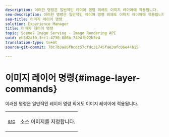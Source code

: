 ```yaml
---
description: 이러한 명령은 일반적인 레이어 명령 외에도 이미지 레이어에 적용됩니다.
seo-description: 이러한 명령은 일반적인 레이어 명령 외에도 이미지 레이어에 적용됩니다.
seo-title: 이미지 레이어 명령
solution: Experience Manager
title: 이미지 레이어 명령
topic: Scene7 Image Serving - Image Rendering API
uuid: eb8d2af0-3ec1-4730-886b-7494fb22b3e4
translation-type: tm+mt
source-git-commit: 7bc7b3a86fbcdc57cfdc31745fae3afc06e44b15

---
```



# 이미지 레이어 명령{#image-layer-commands}

이러한 명령은 일반적인 레이어 명령 외에도 이미지 레이어에 적용됩니다.

<table id="simpletable_F6799DA025A64970B95085FB9910E1EF"> 
 <tr class="strow"> 
  <td class="stentry"> <p><a href="../../../../../../is-api/http-ref/image-serving-api-ref/c-http-protocol-reference/c-command-reference/r-src.md#reference-f6506637778c4c69bf106a7924a91ab1" type="reference" format="dita" scope="local"> src</a> </p> </td> 
  <td class="stentry"> <p>소스 이미지를 지정합니다. </p></td> 
 </tr> 
</table>

